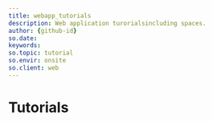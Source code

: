```yaml
---
title: webapp_tutorials
description: Web application turorialsincluding spaces.
author: {github-id}
so.date:
keywords:
so.topic: tutorial
so.envir: onsite
so.client: web
---
```


# Tutorials
